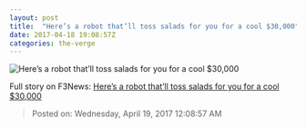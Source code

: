 ```yaml
---
layout: post
title:  "Here’s a robot that’ll toss salads for you for a cool $30,000"
date: 2017-04-18 19:08:57Z
categories: the-verge
---
```


![Here’s a robot that’ll toss salads for you for a cool $30,000](https://cdn0.vox-cdn.com/thumbor/l9ZvLvZ_qChNotFUol2TrEpOoU8=/0x413:7892x4852/1600x900/cdn0.vox-cdn.com/uploads/chorus_image/image/54070951/3.22.17_Chowbotics_2384_Edit.1491325255.jpg)




Full story on F3News: [Here’s a robot that’ll toss salads for you for a cool $30,000](http://www.f3nws.com/n/pyZfgE)

> Posted on: Wednesday, April 19, 2017 12:08:57 AM
